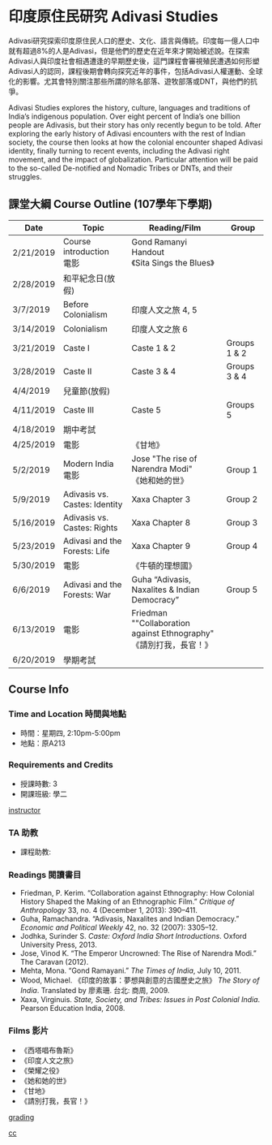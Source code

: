 # 印度原住民研究 Adivasi Studies

Adivasi研究探索印度原住民人口的歷史、文化、語言與傳統。印度每一億人口中就有超過8%的人是Adivasi，但是他們的歷史在近年來才開始被述說。在探索Adivasi人與印度社會相遇遭逢的早期歷史後，這門課程會審視殖民遭遇如何形塑Adivasi人的認同，課程後期會轉向探究近年的事件，包括Adivasi人權運動、全球化的影響。尤其會特別關注那些所謂的除名部落、遊牧部落或DNT，與他們的抗爭。

Adivasi Studies explores the history, culture, languages and traditions of India’s indigenous population. Over eight percent of India’s one billion people are Adivasis, but their story has only recently begun to be told. After exploring the early history of Adivasi encounters with the rest of Indian society, the course then looks at how the colonial encounter shaped Adivasi identity, finally turning to recent events, including the Adivasi right movement, and the impact of globalization. Particular attention will be paid to the so-called De-notified and Nomadic Tribes or DNTs, and their struggles.

## 課堂大綱 Course Outline (107學年下學期)

| Date | Topic | Reading/Film | Group |
| ---- | ----- | ------------ | ----- |
| 2/21/2019 | Course introduction <br/> 電影 | Gond Ramanyi Handout <br/>《Sita Sings the Blues》 |   |
| 2/28/2019 | 和平紀念日(放假) |   |   |
| 3/7/2019 | Before Colonialism | 印度人文之旅 4, 5 |   |
| 3/14/2019 | Colonialism | 印度人文之旅 6 |   |
| 3/21/2019 | Caste I | Caste 1 & 2 | Groups 1 & 2 |
| 3/28/2019 | Caste II | Caste 3 & 4 | Groups 3 & 4 |
| 4/4/2019 | 兒童節(放假) |   |   |
| 4/11/2019 | Caste III | Caste 5 | Groups 5 |
| 4/18/2019 | 期中考試 |   |   |
| 4/25/2019 | 電影 | 《甘地》 |   |
| 5/2/2019 | Modern India<br/> 電影 | Jose "The rise of Narendra Modi"<br/>《她和她的世》 | Group 1 |
| 5/9/2019 | Adivasis vs. Castes: Identity | Xaxa Chapter 3 | Group 2 |
| 5/16/2019 | Adivasis vs. Castes: Rights | Xaxa Chapter 8 | Group 3 |
| 5/23/2019 | Adivasi and the Forests: Life | Xaxa Chapter 9 | Group 4 |
| 5/30/2019 | 電影 | 《牛頓的理想國》 |   |
| 6/6/2019 | Adivasi and the Forests: War | Guha “Adivasis, Naxalites & Indian Democracy” | Group 5 |
| 6/13/2019 | 電影 | Friedman ""Collaboration against Ethnography"<br/>《請別打我，長官！》 |   |
| 6/20/2019 | 學期考試 |   |   |

## Course Info

### Time and Location 時間與地點
* 時間：星期四, 2:10pm-5:00pm
* 地點：原A213

### Requirements and Credits
* 授課時數: 3
* 開課班級: 學二

[instructor](includes/instructor.md ':include')

### TA 助教
* 課程助教: 

### Readings 閱讀書目

- Friedman, P. Kerim. “Collaboration against Ethnography: How Colonial History Shaped the Making of an Ethnographic Film.” *Critique of Anthropology* 33, no. 4 (December 1, 2013): 390–411.
- Guha, Ramachandra. “Adivasis, Naxalites and Indian Democracy.” *Economic and Political Weekly* 42, no. 32 (2007): 3305–12.
- Jodhka, Surinder S. *Caste: Oxford India Short Introductions*. Oxford University Press, 2013.
- Jose, Vinod K. “The Emperor Uncrowned: The Rise of Narendra Modi.” The Caravan  (2012).
- Mehta, Mona. “Gond Ramayani.” *The Times of India*, July 10, 2011. 
- Wood, Michael. 《印度的故事：夢想與創意的古國歷史之旅》 *The Story of India*. Translated by 廖素珊. 台北: 商周, 2009.
- Xaxa, Virginuis. *State, Society, and Tribes: Issues in Post Colonial India*. Pearson Education India, 2008.

### Films 影片

- 《西塔唱布魯斯》
- 《印度人文之旅》
- 《榮耀之役》 
- 《她和她的世》
- 《甘地》
- 《請別打我，長官！》

[grading](includes/grading.md ':include')

[cc](includes/cc.md ':include')